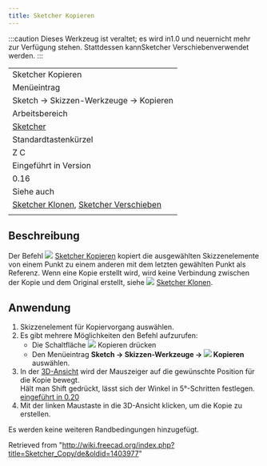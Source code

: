 ```yaml
---
title: Sketcher Kopieren
---
```


:::caution
Dieses Werkzeug ist veraltet; es wird in1.0 und neuernicht mehr zur Verfügung stehen. Stattdessen kannSketcher Verschiebenverwendet werden.
:::

|                                                                                                                         |
| ----------------------------------------------------------------------------------------------------------------------- |
| Sketcher Kopieren                                                                                                       |
| Menüeintrag                                                                                                             |
| Sketch → Skizzen-Werkzeuge → Kopieren                                                                                   |
| Arbeitsbereich                                                                                                          |
| [Sketcher](/Sketcher_Workbench/de "Sketcher Workbench/de")                                                              |
| Standardtastenkürzel                                                                                                    |
| Z C                                                                                                                     |
| Eingeführt in Version                                                                                                   |
| 0.16                                                                                                                    |
| Siehe auch                                                                                                              |
| [Sketcher Klonen](/Sketcher_Clone/de "Sketcher Clone/de"), [Sketcher Verschieben](/Sketcher_Move/de "Sketcher Move/de") |
|                                                                                                                         |

## Beschreibung

Der Befehl ![](/images/Sketcher_Copy.svg) [Sketcher Kopieren](/Sketcher_Copy "Sketcher Copy") kopiert die ausgewählten Skizzenelemente von einem Punkt zu einem anderen mit dem letzten gewählten Punkt als Referenz. Wenn eine Kopie erstellt wird, wird keine Verbindung zwischen der Kopie und dem Original erstellt, siehe ![](/images/Sketcher_Clone.svg) [Sketcher Klonen](/Sketcher_Clone/de "Sketcher Clone/de").

## Anwendung

1. Skizzenelement für Kopiervorgang auswählen.
2. Es gibt mehrere Möglichkeiten den Befehl aufzurufen:
   - Die Schaltfläche ![](/images/Sketcher_Copy.svg) Kopieren drücken
   - Den Menüeintrag **Sketch → Skizzen-Werkzeuge → ![](/images/Sketcher_Copy.svg) Kopieren** auswählen.
3. In der [3D-Ansicht](/3D_view/de "3D view/de") wird der Mauszeiger auf die gewünschte Position für die Kopie bewegt.  
   Hält man Shift gedrückt, lässt sich der Winkel in 5°-Schritten festlegen. [eingeführt in 0.20](/Release_notes_0.20/de "Release notes 0.20/de")
4. Mit der linken Maustaste in die 3D-Ansicht klicken, um die Kopie zu erstellen.

Es werden keine weiteren Randbedingungen hinzugefügt.

Retrieved from "<http://wiki.freecad.org/index.php?title=Sketcher_Copy/de&oldid=1403977>"
